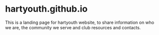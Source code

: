 # hartyouth.github.io
This is a landing page for hartyouth website, to share information on who we are, the community we serve and club resources and contacts.
